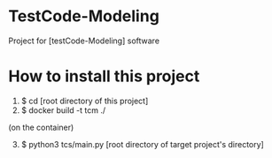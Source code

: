 # TestCode-Modeling
Project for [testCode-Modeling] software

# How to install this project
1. $ cd [root directory of this project]
2. $ docker build -t tcm ./

(on the container)

3. $ python3 tcs/main.py [root directory of target project's directory]

<!--
# How to Use it
1. Move your APK that want you to analyze to [./data] directory
   (in this case, your APK name should not have whitespace (' ') !!)
2. $ docker run -it --rm -v [host APK directory path]:/root/workDir/data android-analyzer
3. Open another terminal to extract log file from docker container
   $ docker cp [CONTAINER_ID]:/root/results/methodLists/ [host_dir_path_to_save_extracted_data]
-->
